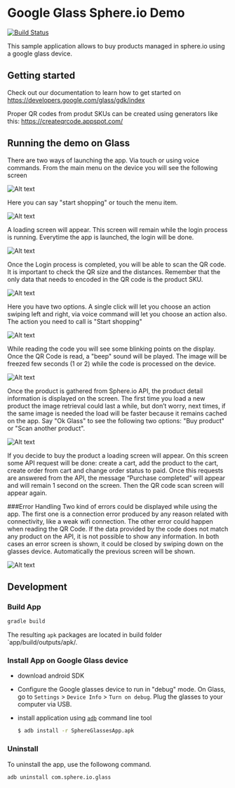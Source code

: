 Google Glass Sphere.io Demo
===========================
[![Build Status](https://travis-ci.org/sphereio/google-glass-demo.svg?branch=develop)](https://travis-ci.org/sphereio/google-glass-demo)

This sample application allows to buy products managed in sphere.io using a google glass device.

## Getting started

Check out our documentation to learn how to get started on
https://developers.google.com/glass/gdk/index

Proper QR codes from produt SKUs can be created using generators like this: https://createqrcode.appspot.com/

## Running the demo on Glass

There are two ways of launching the app. Via touch or using voice commands. From the main menu on the device you will see the following screen

![Alt text](/resources/1.png?raw=true)

Here you can say "start shopping" or touch the menu item.

![Alt text](/resources/2.png?raw=true)

A loading screen will appear. This screen will remain while the login process is running. Everytime the app is launched, the login will be done.

![Alt text](/resources/3.png?raw=true)

Once the Login process is completed, you will be able to scan the QR code. It is important to check the QR size and the distances. Remember that the only data that needs to encoded in the QR code is the product SKU.

![Alt text](/resources/4.png?raw=true)

Here you have two options. A single click will let you choose an action swiping left and right, via voice command will let you choose an action also. The action you need to call is "Start shopping"

![Alt text](/resources/5.png?raw=true)

While reading the code you will see some blinking points on the display. Once the QR Code is read, a "beep" sound will be played. The image will be freezed few seconds (1 or 2) while the code is processed on the device.

![Alt text](/resources/6.png?raw=true)

Once the product is gathered from Sphere.io API, the product detail information is displayed on the screen. The first time you load a new product the image retrieval could last a while, but don’t worry, next times, if the same image is needed the load will be faster because it remains cached on the app. Say "Ok Glass" to see the following two options: "Buy product" or "Scan another product".

![Alt text](/resources/7.png?raw=true)

If you decide to buy the product a loading screen will appear. On this screen some API request will be done: create a cart, add the product to the cart, create order from cart and change order status to paid. Once this requests are answered from the API, the message “Purchase completed” will appear and will remain 1 second on the screen. Then the QR code scan screen will appear again.

###Error Handling
Two kind of errors could be displayed while using the app. The first one is a connection error produced by any reason related with connectivity, like a weak wifi connection. The other error could happen when reading the QR Code. If the data provided by the code does not match any product on the API, it is not possible to show any information. In both cases an error screen is shown, it could be closed by swiping down on the glasses device. Automatically the previous screen will be shown.

![Alt text](/resources/8.png?raw=true)

## Development

### Build App

```bash
gradle build
```

The resulting `apk` packages are located in build folder `app/build/outputs/apk/.

### Install App on Google Glass device

* download android SDK
* Configure the Google glasses device to run in "debug" mode. On Glass, go to `Settings` > `Device Info` > `Turn on debug`. Plug the glasses to your computer via USB.
* install application using [`adb`](https://developer.android.com/tools/help/adb.html) command line tool 
   
   ```bash
   $ adb install -r SphereGlassesApp.apk
   ```

### Uninstall
To uninstall the app, use the followong command.
```bash
adb uninstall com.sphere.io.glass
```
